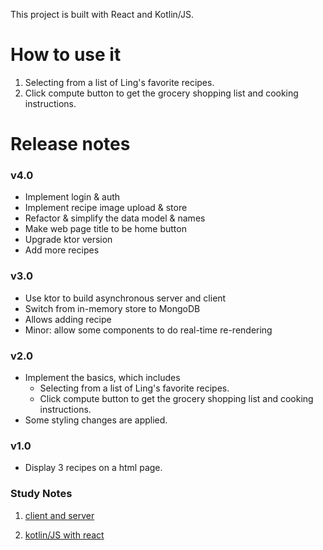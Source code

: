 This project is built with React and Kotlin/JS.

# How to use it
1. Selecting from a list of Ling's favorite recipes.
2. Click compute button to get the grocery shopping list and cooking instructions.

# Release notes

### v4.0
- Implement login & auth
- Implement recipe image upload & store
- Refactor & simplify the data model & names
- Make web page title to be home button
- Upgrade ktor version
- Add more recipes

### v3.0
- Use ktor to build asynchronous server and client
- Switch from in-memory store to MongoDB
- Allows adding recipe
- Minor: allow some components to do real-time re-rendering

### v2.0
- Implement the basics, which includes
  - Selecting from a list of Ling's favorite recipes.
  - Click compute button to get the grocery shopping list and cooking instructions.
- Some styling changes are applied.

### v1.0
- Display 3 recipes on a html page.

### Study Notes

1. [client 
and 
server](https://play.kotlinlang.org/hands-on/Full%20Stack%20Web%20App%20with%20Kotlin%20Multiplatform/01_Introduction)

2. [kotlin/JS with react](https://play.kotlinlang.org/hands-on/Building%20Web%20Applications%20with%20React%20and%20Kotlin%20JS/01_Introduction)
